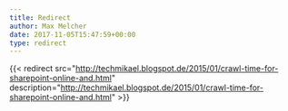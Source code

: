 ```yaml
---
title: Redirect
author: Max Melcher
date: 2017-11-05T15:47:59+00:00
type: redirect
---
```

{{< redirect src="http://techmikael.blogspot.de/2015/01/crawl-time-for-sharepoint-online-and.html" description="http://techmikael.blogspot.de/2015/01/crawl-time-for-sharepoint-online-and.html" >}}
